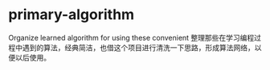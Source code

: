 # primary-algorithm
Organize learned algorithm for using these convenient
整理那些在学习编程过程中遇到的算法，经典简洁，也借这个项目进行清洗一下思路，形成算法网络，以便以后使用。
